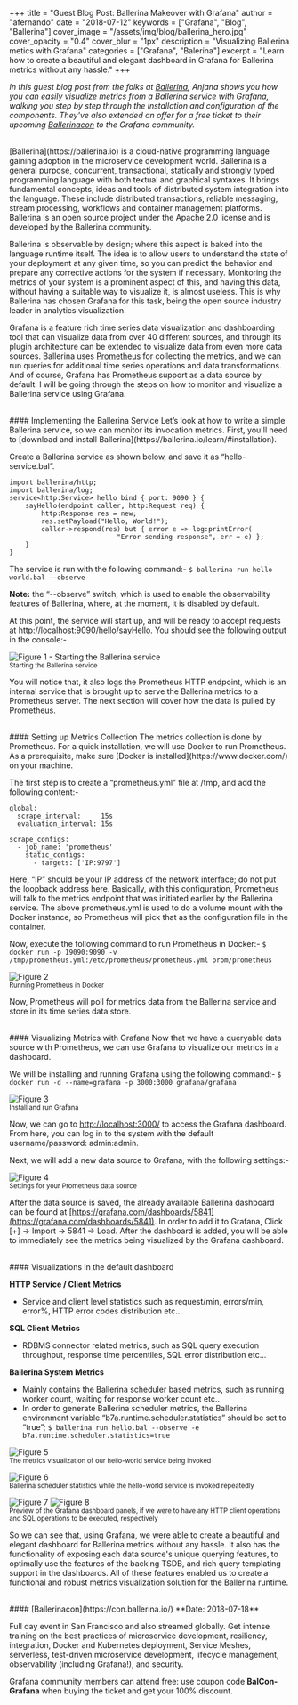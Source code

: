 +++
title = "Guest Blog Post: Ballerina Makeover with Grafana"
author = "afernando"
date = "2018-07-12"
keywords = ["Grafana", "Blog", "Ballerina"]
cover_image = "/assets/img/blog/ballerina_hero.jpg"
cover_opacity = "0.4"
cover_blur = "1px"
description = "Visualizing Ballerina metics with Grafana"
categories = ["Grafana", "Balerina"]
excerpt = "Learn how to create a beautiful and elegant dashboard in Grafana for Ballerina metrics without any hassle."
+++

*In this guest blog post from the folks at [Ballerina](https://ballerina.io), Anjana shows you how you can easily visualize metrics from a Ballerina service with Grafana, walking you step by step through the installation and configuration of the components. They've also extended an offer for a free ticket to their upcoming [Ballerinacon](https://con.ballerina.io/) to the Grafana community.*

<br />
[Ballerina](https://ballerina.io) is a cloud-native programming language gaining adoption in the microservice development world. Ballerina is a general purpose, concurrent, transactional, statically and strongly typed programming language with both textual and graphical syntaxes. It brings fundamental concepts, ideas and tools of distributed system integration into the language. These include distributed transactions, reliable messaging, stream processing, workflows and container management platforms. Ballerina is an open source project under the Apache 2.0 license and is developed by the Ballerina community.

Ballerina is observable by design; where this aspect is baked into the language runtime itself. The idea is to allow users to understand the state of your deployment at any given time, so you can predict the behavior and prepare any corrective actions for the system if necessary. Monitoring the metrics of your system is a prominent aspect of this, and having this data, without having a suitable way to visualize it, is almost useless. This is why Ballerina has chosen Grafana for this task, being the open source industry leader in analytics visualization. 

Grafana is a feature rich time series data visualization and dashboarding tool that can visualize data from over 40 different sources, and through its plugin architecture can be extended to visualize data from even more data sources. Ballerina uses [Prometheus](http://prometheus.io) for collecting the metrics, and we can run queries for additional time series operations and data transformations. And of course, Grafana has Prometheus support as a data source by default. I will be going through the steps on how to monitor and visualize a Ballerina service using Grafana. 

<br />
#### Implementing the Ballerina Service
Let’s look at how to write a simple Ballerina service, so we can monitor its invocation metrics. 
First, you'll need to [download and install Ballerina](https://ballerina.io/learn/#installation). 

Create a Ballerina service as shown below, and save it as “hello-service.bal”.
``` 
import ballerina/http;
import ballerina/log;
service<http:Service> hello bind { port: 9090 } {
    sayHello(endpoint caller, http:Request req) {
        http:Response res = new;
        res.setPayload("Hello, World!");
        caller->respond(res) but { error e => log:printError(
                           "Error sending response", err = e) };
    }
}
```
The service is run with the following command:- `$ ballerina run hello-world.bal --observe`

**Note:** the “--observe” switch, which is used to enable the observability features of Ballerina, where, at the moment, it is disabled by default. 


At this point, the service will start up, and will be ready to accept requests at http://localhost:9090/hello/sayHello. You should see the following output in the console:-

![Figure 1 - Starting the Ballerina service](/assets/img/blog/ballerina-fig1.png)
<br />
<small>Starting the Ballerina service</small>

You will notice that, it also logs the Prometheus HTTP endpoint, which is an internal service that is brought up to serve the Ballerina metrics to a Prometheus server. The next section will cover how the data is pulled by Prometheus. 

<br />
#### Setting up Metrics Collection
The metrics collection is done by Prometheus. For a quick installation, we will use Docker to run Prometheus. As a prerequisite, make sure [Docker is installed](https://www.docker.com/) on your machine. 

The first step is to create a “prometheus.yml” file at /tmp, and add the following content:-

``` 
global:
  scrape_interval:     15s
  evaluation_interval: 15s

scrape_configs:
  - job_name: 'prometheus'
    static_configs:
      - targets: ['IP:9797']
```
Here, “IP” should be your IP address of the network interface; do not put the loopback address here. Basically, with this configuration, Prometheus will talk to the metrics endpoint that was initiated earlier by the Ballerina service. The above prometheus.yml is used to do a volume mount with the Docker instance, so Prometheus will pick that as the configuration file in the container. 

Now, execute the following command to run Prometheus in Docker:- `$ docker run -p 19090:9090 -v /tmp/prometheus.yml:/etc/prometheus/prometheus.yml prom/prometheus`

![Figure 2](/assets/img/blog/ballerina-fig2.png)
<br />
<small>Running Prometheus in Docker</small>

Now, Prometheus will poll for metrics data from the Ballerina service and store in its time series data store.

<br />
#### Visualizing Metrics with Grafana
Now that we have a queryable data source with Prometheus, we can use Grafana to visualize our metrics in a dashboard.

We will be installing and running Grafana using the following command:- `$ docker run -d --name=grafana -p 3000:3000 grafana/grafana`

![Figure 3](/assets/img/blog/ballerina-fig3.png)
<br />
<small>Install and run Grafana</small>

Now, we can go to [http://localhost:3000/](http://localhost:3000/) to access the Grafana dashboard. From here, you can log in to the system with the default username/password: admin:admin.

Next, we will add a new data source to Grafana, with the following settings:-

![Figure 4](/assets/img/blog/ballerina-fig4.png)
<br />
<small>Settings for your Prometheus data source</small>

After the data source is saved, the already available Ballerina dashboard can be found at [https://grafana.com/dashboards/5841](https://grafana.com/dashboards/5841). In order to add it to Grafana, Click [+] -> Import -> 5841 -> Load. 
After the dashboard is added, you will be able to immediately see the metrics being visualized by the Grafana dashboard.

<br />
#### Visualizations in the default dashboard

**HTTP Service / Client Metrics**

* Service and client level statistics such as request/min, errors/min, error%, HTTP error codes distribution etc...

**SQL Client Metrics**

* RDBMS connector related metrics, such as SQL query execution throughput, response time percentiles, SQL error distribution etc…

**Ballerina System Metrics**

* Mainly contains the Ballerina scheduler based metrics, such as running worker count, waiting for response worker count etc.. 
* In order to generate Ballerina scheduler metrics, the Ballerina environment variable “b7a.runtime.scheduler.statistics” should be set to “true”; `$ ballerina run hello.bal --observe -e b7a.runtime.scheduler.statistics=true`

![Figure 5](/assets/img/blog/ballerina-fig5.png)
<br />
<small>The metrics visualization of our hello-world service being invoked</small>

![Figure 6](/assets/img/blog/ballerina-fig6.png)
<br />
<small>Ballerina scheduler statistics while the hello-world service is invoked repeatedly</small>

![Figure 7](/assets/img/blog/ballerina-fig7.png)
![Figure 8](/assets/img/blog/ballerina-fig8.png)
<br />
<small>Preview of the Grafana dashboard panels, if we were to have any HTTP client operations and SQL operations to be executed, respectively</small>

So we can see that, using Grafana, we were able to create a beautiful and elegant dashboard for Ballerina metrics without any hassle. It also has the functionality of exposing each data source's unique querying features, to optimally use the features of the backing TSDB, and rich query templating support in the dashboards. All of these features enabled us to create a functional and robust metrics visualization solution for the Ballerina runtime. 

<br />
#### [Ballerinacon](https://con.ballerina.io/)
**Date: 2018-07-18**

Full day event in San Francisco and also streamed globally. Get intense training on the best practices of microservice development, resiliency, integration, Docker and Kubernetes deployment, Service Meshes, serverless, test-driven microservice development, lifecycle management, observability (including Grafana!), and security. 

Grafana community members can attend free: use coupon code **BalCon-Grafana** when buying the ticket and get your 100% discount.

